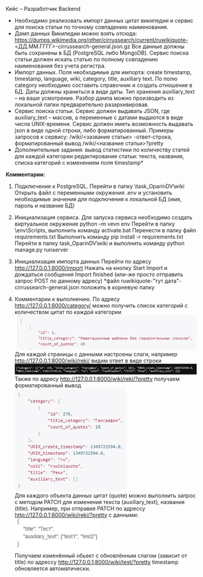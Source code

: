Кейс – Разработчик Backend

*	Необходимо реализовать импорт данных цитат википедии и сервис для поиска статьи по точному совпадению наименования.
*	Дамп данных Википедии можно взять отсюда: https://dumps.wikimedia.org/other/cirrussearch/current/ruwikiquote-<ДД.ММ.ГГГГ>-cirrussearch-general.json.gz Все данные должны быть сохранены в БД (PostgreSQL либо MongoDB). Сервис поиска статьи должен искать статью по полному совпадению наименования без учета регистра. 
*	Импорт данных. Поля необходимые для импорта: create timestamp, timestamp, language, wiki, category, title, auxiliary text. По полю category необходимо составить справочник и создать отношение в БД. Даты должны храниться в виде даты. Тип хранения auxiliary_text – на ваше усмотрение. Разбор дампа можно производить из локальной папки предварительно разархивировав.
*	Сервис поиска статьи. Сервис должен выдавать JSON, где auxiliary_text – массив, а переменные с датами выдаются в виде числа UNIX-времени. Сервис должен иметь возможность выдавать json в виде одной строки, либо форматированный.
Примеры запросов к сервису: /wiki/<зазвание статьи> -ответ-строка, форматированный вывод /wiki/<название статьи>?pretty
*	Дополнительные задания:
вывод статистики по количеству статей для каждой категории
редактирование статьи: текста, названия, списка категорий с изменением поля timestamp*

**Комментарии:**  
1) Подключение к PostgreSQL. 
Перейти в папку \task_OparinDV\wiki
Открыть файл с переменными окружения .env и установить необходимые значения для подключения к локальной БД (имя, пароль и название БД)

2) Инициализация сервиса.
Для запуска сервиса необходимо создать виртуальное окружение python –m vevn env
Перейти в папку \env\Scripts, выполнить команду activate.bat
Перенести в папку файл requirements.txt
Выполнить команду pip install -r requirements.txt
Перейти в папку task_OparinDV\wiki и выполнить команду python manage.py runserver 
 
3) Инициализация импорта данных
Перейти по адресу http://127.0.0.1:8000/import
Нажать на кнопку Start Import и дождаться сообщения Import finished (или-же просто отправить запрос POST по данному адресу)
*файл ruwikiquote-"тут дата"-cirrussearch-general.json положить в корневую папку

4) Комментарии к выполнению.
По адресу http://127.0.0.1:8000/category/ можно получить список категорий с количеством цитат по каждой категории  
![](https://github.com/jimbojimih/gazprom-neft-task/blob/master/images/1.jpg)  
Для каждой страницы с данными настроены слаги, например http://127.0.0.1:8000/wiki/reki/ 
видим ответ в виде строки
![](https://github.com/jimbojimih/gazprom-neft-task/blob/master/images/2.jpg)  
Также по адресу http://127.0.0.1:8000/wiki/reki/?pretty получаем форматированный вывод  
![](https://github.com/jimbojimih/gazprom-neft-task/blob/master/images/3.jpg)  
Для каждого объекта данных цитат (quote) можно выполнить запрос с методом PATCH для изменения текста (auxiliary_text), названия (title).
Например, при отправке PATCH по адрессу http://127.0.0.1:8000/wiki/reki/?pretty с данными:
 ![](https://github.com/jimbojimih/gazprom-neft-task/blob/master/images/4.jpg)  
Получаем изменённый обьект с обновлённым слагом (зависит от title) по адрессу 
http://127.0.0.1:8000/wiki/test/?pretty 
timestamp обновляется автоматически.
